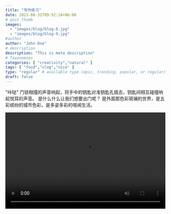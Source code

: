 ```yaml
---
title: "写作练习"
date: 2023-08-31T09:52:24+06:00
# post thumb
images:
  - "images/blog/blog-8.jpg"
  - "images/blog/blog-9.jpg"
#author
author: "John Doe"
# description
description: "This is meta description"
# Taxonomies
categories: [ "creativity","natural" ]
tags: [ "food","vlog","nice" ]
type: "regular" # available type (epic, trending, popular, or regular)
draft: false
---
```


"咔哒"
门锁相撞的声音响起，将手中的钥匙对准钥匙孔插去，钥匙间相互碰撞响起悦耳的声音。
是什么什么让我们想要出门呢？
是外面那色彩斑斓的世界，是五彩缤纷的城市色彩，是多姿多彩的喧闹生活。

<video src="https://www.bilibili.com/festival/2023bnj?bvid=BV1ZY4y1f79x&spm_id_from=333.788.recommend_more_video.1" controls="controls" width="500" height="300"/>

「风最懂得劲草向往的方向。
天最知道河流奔向的地方。
总有些夜晚，忽然那么长，那么长。
时与光的河流上，梦与记忆悠悠流淌。
——向某个地方。
——是家，也是乡。」

瓦上的薄霜 窗前的月光
都照亮心底 某个地方
有人用思念 酿短促诗行
流淌过一千年 恋恋难忘
你有绿树红墙 替我遮风霜
也有草场白云白 吹到长城长
甜水出小巷 灶上老火汤
再加三分时光 坐在门前慢慢尝
人间烟火山河浩荡 清风过大江
水路弯弯连海浪 两岸千里稻花香
你爱的人啊 记得你最好模样
你是漂泊的终章 是心之所向
时代滔滔向前 温柔而勇往
留步我梦中的你 花开遍山冈
蹒跚着成长 离开又回望
你是念也是想 是童年第一颗糖
人间烟火山河浩荡 大雪落夕阳
午夜钟声十二响 一滴团圆的泪光
你爱的人啊 永远放你在心上
就算已白发苍苍 也别来无恙
人间烟火山河浩荡 你任我去闯
隔山隔海回头望 最远最近是家乡
我爱的你啊 美如千年的诗行
挽着小小那个我 踏进明月光
要用尽啊 用一生才懂寻常
我与你啊 与当时擦肩相望
这一刻忘了奔忙 也忘了沧桑
爱的人还在身旁 落叶又回到 枝头上


零碎的纸片缝隙之中，成双成对的苍蝇在上面飞舞。

内心丑陋，自然没有勇气面对阳光。
